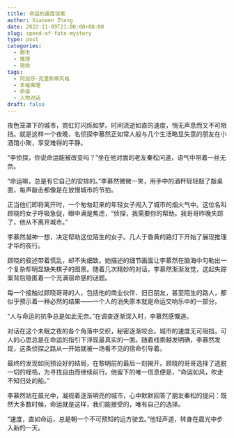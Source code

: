 ```yaml
---
title: 命运的速度谜案
author: Xiaowen Zhang
date: 2022-11-09T21:00:00+08:00
slug: speed-of-fate-mystery
type: post
categories:
  - 都市
  - 推理
  - 宿命
tags:
  - 阿加莎·克里斯蒂风格
  - 本格推理
  - 命运
  - 人物对话
draft: false
---
```


夜色笼罩下的城市，霓虹灯闪烁如梦。时间流逝如直的速度，悄无声息而又不可阻挡。就是这样一个夜晚，名侦探李慕然正如常人般与几个生活略显失意的朋友在小酒馆小聚，享受难得的平静。

“李侦探，你说命运能被改变吗？”坐在他对面的老友秦松问道，语气中带着一丝无奈。

“命运嘛，总是有它自己的安排的。”李慕然微微一笑，用手中的酒杯轻轻敲了敲桌面，每声敲击都像是在放慢城市的节拍。

正当他们即将离开时，一个匆匆赶来的年轻女子闯入了城市的烟火气中。这位名叫顾晓的女子呼吸急促，眼中满是焦虑，“侦探，我需要你的帮助。我哥哥昨晚失踪了，他从不离开城市。”

李慕然凝神一想，决定帮助这位陌生的女子。几人于昏黄的路灯下开始了展现推理才华的夜行。

顾晓的叙述带着慌乱，却不失细致。她描述的细节画面让李慕然在脑海中勾勒出一个复杂却明显缺失棋子的图景。随着几次精妙的对话，李慕然渐渐发觉，这起失踪案背后隐匿着一个充满宿命感的谜题。

每一个接触过顾晓哥哥的人，包括他的商业伙伴、旧日朋友，甚至陌生的路人，都似乎预示着一种必然的结果——一个人的消失原本就是命运交响乐中的一部分。

“人与命运的抗争总是如此无奈。”在调查逐渐深入时，李慕然感慨道。

对话在这个未眠之夜的各个角落中交织，秘密逐渐咬合。城市的速度无可阻挡，可人的心思总是在命运的指引下浮现最真实的一面。随着线索越发明确，李慕然发现，这条侦探之路从一开始就被一场看不见的宿命引导着。

最终的发现如同预设好的结局，在黎明前的最后一刻揭开。顾晓的哥哥选择了逃脱一切的桎梏，为寻找自由而继续前行。他留下的唯一信息便是，“命运如风，吹走不知归处的船。”

李慕然站在晨光中，凝视着逐渐明亮的城市，心中默默回答了朋友秦松的提问：既然大多数时候，命运就是这样，我们能接受的，唯有自己的选择。

“速度，直如命运，总是朝一个不可预知的远方驶去。”他轻声道，转身在晨光中步入新的一天。